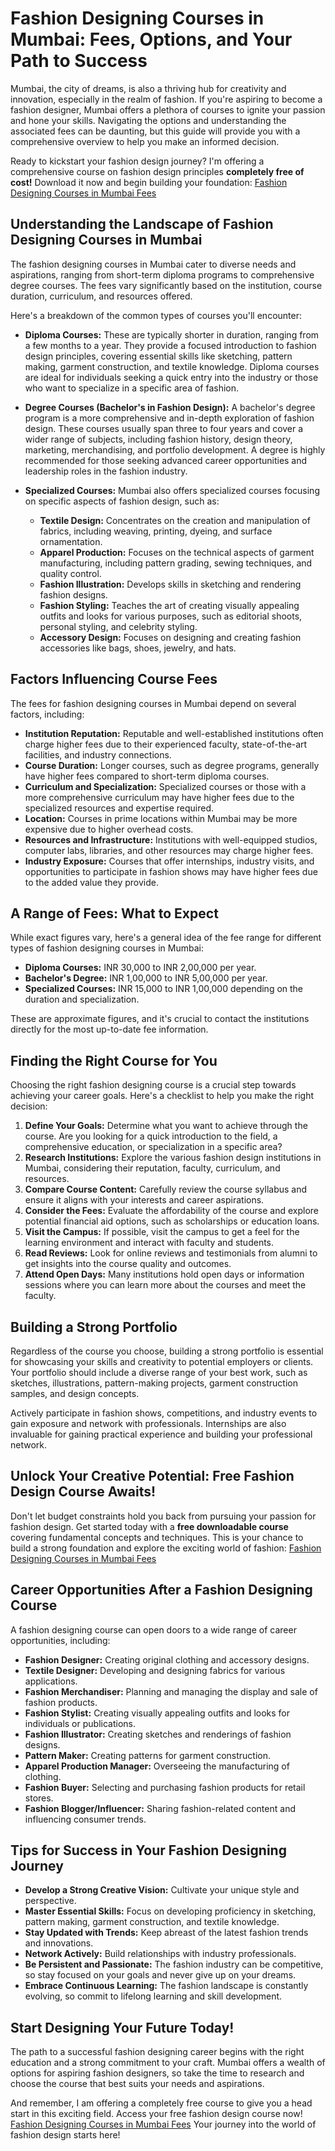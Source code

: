 # Fashion Designing Courses in Mumbai: Fees, Options, and Your Path to Success

Mumbai, the city of dreams, is also a thriving hub for creativity and innovation, especially in the realm of fashion. If you're aspiring to become a fashion designer, Mumbai offers a plethora of courses to ignite your passion and hone your skills. Navigating the options and understanding the associated fees can be daunting, but this guide will provide you with a comprehensive overview to help you make an informed decision.

Ready to kickstart your fashion design journey? I'm offering a comprehensive course on fashion design principles **completely free of cost!** Download it now and begin building your foundation: [Fashion Designing Courses in Mumbai Fees](https://udemywork.com/fashion-designing-courses-in-mumbai-fees)

## Understanding the Landscape of Fashion Designing Courses in Mumbai

The fashion designing courses in Mumbai cater to diverse needs and aspirations, ranging from short-term diploma programs to comprehensive degree courses. The fees vary significantly based on the institution, course duration, curriculum, and resources offered.

Here's a breakdown of the common types of courses you'll encounter:

*   **Diploma Courses:** These are typically shorter in duration, ranging from a few months to a year. They provide a focused introduction to fashion design principles, covering essential skills like sketching, pattern making, garment construction, and textile knowledge. Diploma courses are ideal for individuals seeking a quick entry into the industry or those who want to specialize in a specific area of fashion.

*   **Degree Courses (Bachelor's in Fashion Design):** A bachelor's degree program is a more comprehensive and in-depth exploration of fashion design. These courses usually span three to four years and cover a wider range of subjects, including fashion history, design theory, marketing, merchandising, and portfolio development. A degree is highly recommended for those seeking advanced career opportunities and leadership roles in the fashion industry.

*   **Specialized Courses:** Mumbai also offers specialized courses focusing on specific aspects of fashion design, such as:

    *   **Textile Design:** Concentrates on the creation and manipulation of fabrics, including weaving, printing, dyeing, and surface ornamentation.
    *   **Apparel Production:** Focuses on the technical aspects of garment manufacturing, including pattern grading, sewing techniques, and quality control.
    *   **Fashion Illustration:** Develops skills in sketching and rendering fashion designs.
    *   **Fashion Styling:** Teaches the art of creating visually appealing outfits and looks for various purposes, such as editorial shoots, personal styling, and celebrity styling.
    *   **Accessory Design:** Focuses on designing and creating fashion accessories like bags, shoes, jewelry, and hats.

## Factors Influencing Course Fees

The fees for fashion designing courses in Mumbai depend on several factors, including:

*   **Institution Reputation:** Reputable and well-established institutions often charge higher fees due to their experienced faculty, state-of-the-art facilities, and industry connections.
*   **Course Duration:** Longer courses, such as degree programs, generally have higher fees compared to short-term diploma courses.
*   **Curriculum and Specialization:** Specialized courses or those with a more comprehensive curriculum may have higher fees due to the specialized resources and expertise required.
*   **Location:** Courses in prime locations within Mumbai may be more expensive due to higher overhead costs.
*   **Resources and Infrastructure:** Institutions with well-equipped studios, computer labs, libraries, and other resources may charge higher fees.
*   **Industry Exposure:** Courses that offer internships, industry visits, and opportunities to participate in fashion shows may have higher fees due to the added value they provide.

## A Range of Fees: What to Expect

While exact figures vary, here's a general idea of the fee range for different types of fashion designing courses in Mumbai:

*   **Diploma Courses:** INR 30,000 to INR 2,00,000 per year.
*   **Bachelor's Degree:** INR 1,00,000 to INR 5,00,000 per year.
*   **Specialized Courses:** INR 15,000 to INR 1,00,000 depending on the duration and specialization.

These are approximate figures, and it's crucial to contact the institutions directly for the most up-to-date fee information.

## Finding the Right Course for You

Choosing the right fashion designing course is a crucial step towards achieving your career goals. Here's a checklist to help you make the right decision:

1.  **Define Your Goals:** Determine what you want to achieve through the course. Are you looking for a quick introduction to the field, a comprehensive education, or specialization in a specific area?
2.  **Research Institutions:** Explore the various fashion design institutions in Mumbai, considering their reputation, faculty, curriculum, and resources.
3.  **Compare Course Content:** Carefully review the course syllabus and ensure it aligns with your interests and career aspirations.
4.  **Consider the Fees:** Evaluate the affordability of the course and explore potential financial aid options, such as scholarships or education loans.
5.  **Visit the Campus:** If possible, visit the campus to get a feel for the learning environment and interact with faculty and students.
6.  **Read Reviews:** Look for online reviews and testimonials from alumni to get insights into the course quality and outcomes.
7.  **Attend Open Days:** Many institutions hold open days or information sessions where you can learn more about the courses and meet the faculty.

## Building a Strong Portfolio

Regardless of the course you choose, building a strong portfolio is essential for showcasing your skills and creativity to potential employers or clients. Your portfolio should include a diverse range of your best work, such as sketches, illustrations, pattern-making projects, garment construction samples, and design concepts.

Actively participate in fashion shows, competitions, and industry events to gain exposure and network with professionals. Internships are also invaluable for gaining practical experience and building your professional network.

## Unlock Your Creative Potential: Free Fashion Design Course Awaits!

Don't let budget constraints hold you back from pursuing your passion for fashion design. Get started today with a **free downloadable course** covering fundamental concepts and techniques. This is your chance to build a strong foundation and explore the exciting world of fashion: [Fashion Designing Courses in Mumbai Fees](https://udemywork.com/fashion-designing-courses-in-mumbai-fees)

## Career Opportunities After a Fashion Designing Course

A fashion designing course can open doors to a wide range of career opportunities, including:

*   **Fashion Designer:** Creating original clothing and accessory designs.
*   **Textile Designer:** Developing and designing fabrics for various applications.
*   **Fashion Merchandiser:** Planning and managing the display and sale of fashion products.
*   **Fashion Stylist:** Creating visually appealing outfits and looks for individuals or publications.
*   **Fashion Illustrator:** Creating sketches and renderings of fashion designs.
*   **Pattern Maker:** Creating patterns for garment construction.
*   **Apparel Production Manager:** Overseeing the manufacturing of clothing.
*   **Fashion Buyer:** Selecting and purchasing fashion products for retail stores.
*   **Fashion Blogger/Influencer:** Sharing fashion-related content and influencing consumer trends.

## Tips for Success in Your Fashion Designing Journey

*   **Develop a Strong Creative Vision:** Cultivate your unique style and perspective.
*   **Master Essential Skills:** Focus on developing proficiency in sketching, pattern making, garment construction, and textile knowledge.
*   **Stay Updated with Trends:** Keep abreast of the latest fashion trends and innovations.
*   **Network Actively:** Build relationships with industry professionals.
*   **Be Persistent and Passionate:** The fashion industry can be competitive, so stay focused on your goals and never give up on your dreams.
*   **Embrace Continuous Learning:** The fashion landscape is constantly evolving, so commit to lifelong learning and skill development.

## Start Designing Your Future Today!

The path to a successful fashion designing career begins with the right education and a strong commitment to your craft. Mumbai offers a wealth of options for aspiring fashion designers, so take the time to research and choose the course that best suits your needs and aspirations.

And remember, I am offering a completely free course to give you a head start in this exciting field. Access your free fashion design course now!  [Fashion Designing Courses in Mumbai Fees](https://udemywork.com/fashion-designing-courses-in-mumbai-fees) Your journey into the world of fashion design starts here!
